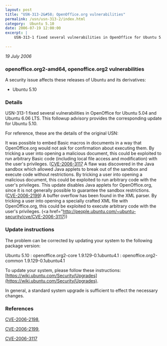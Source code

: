 ```yaml
---
layout: post
title: "USN-313-2&#58; OpenOffice.org vulnerabilities"
permalink: /usn/usn-313-2/index.html
category:  Ubuntu 5.10
date: 2006-07-19 12:00:00
excerpt: |
    USN-313-1 fixed several vulnerabilities in OpenOffice for Ubuntu 5.04 and Ubuntu 6.06 LTS. This followup advisory provides the corresponding update for Ubuntu 5.10.
    
--- 
```

 
 

*19 July 2006*

### openoffice.org2-amd64, openoffice.org2 vulnerabilities

A security issue affects these releases of Ubuntu and its derivatives:

* Ubuntu 5.10

### Details

USN-313-1 fixed several vulnerabilities in OpenOffice for Ubuntu 5.04 and Ubuntu 6.06 LTS. This followup advisory provides the corresponding update for Ubuntu 5.10.

For reference, these are the details of the original USN:

 It was possible to embed Basic macros in documents in a way that OpenOffice.org would not ask for confirmation about executing them. By tricking a user into opening a malicious document, this could be exploited to run arbitrary Basic code (including local file access and modification) with the user&#39;s privileges. ([CVE-2006-3117](http://people.ubuntu.com/~ubuntu-security/cve/CVE-2006-2198">CVE-2006-2198</a>) A flaw was discovered in the Java sandbox which allowed Java applets to break out of the sandbox and execute code without restrictions. By tricking a user into opening a malicious document, this could be exploited to run arbitrary code with the user&#39;s privileges. This update disables Java applets for OpenOffice.org, since it is not generally possible to guarantee the sandbox restrictions. (<a href="http://people.ubuntu.com/~ubuntu-security/cve/CVE-2006-2199">CVE-2006-2199</a>) A buffer overflow has been found in the XML parser. By tricking a user into opening a specially crafted XML file with OpenOffice.org, this could be exploited to execute arbitrary code with the user&#39;s privileges. (<a href="http://people.ubuntu.com/~ubuntu-security/cve/CVE-2006-3117))

### Update instructions

The problem can be corrected by updating your system to the following package version:

Ubuntu 5.10
 : openoffice.org2-core <span>1.9.129-0.1ubuntu4.1</span>
 : openoffice.org2-common <span>1.9.129-0.1ubuntu4.1</span>

To update your system, please follow these instructions: [https://wiki.ubuntu.com/Security/Upgrades](https://wiki.ubuntu.com/Security/Upgrades).

In general, a standard system upgrade is sufficient to effect the necessary changes.

### References

 
 [CVE-2006-2198](http://people.ubuntu.com/~ubuntu-security/cve/CVE-2006-2198), 

 [CVE-2006-2199](http://people.ubuntu.com/~ubuntu-security/cve/CVE-2006-2199), 

 [CVE-2006-3117](http://people.ubuntu.com/~ubuntu-security/cve/CVE-2006-3117)
 

